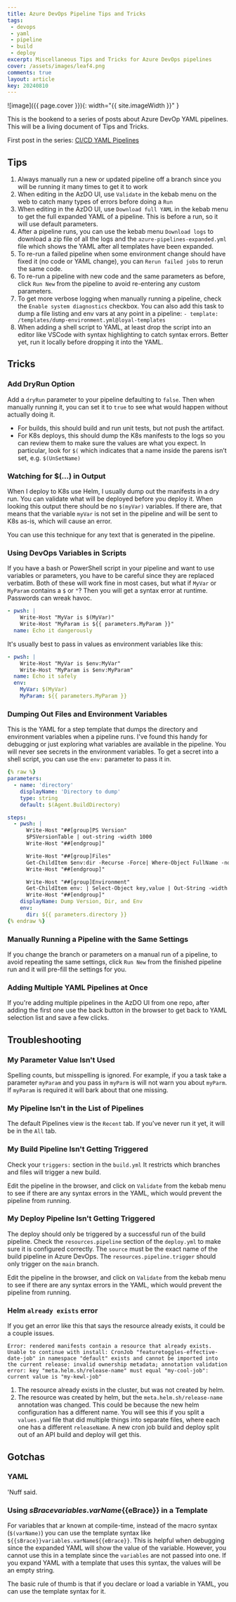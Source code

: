 ```yaml
---
title: Azure DevOps Pipeline Tips and Tricks
tags:
 - devops
 - yaml
 - pipeline
 - build
 - deploy
excerpt: Miscellaneous Tips and Tricks for Azure DevOps pipelines
cover: /assets/images/leaf4.png
comments: true
layout: article
key: 20240810
---
```


![image]({{ page.cover }}){: width="{{ site.imageWidth }}" }

This is the bookend to a series of posts about Azure DevOp YAML pipelines. This will be a living document of Tips and Tricks.

First post in the series: [CI/CD YAML Pipelines](/2024/08/10/typical-pipeline.html)

## Tips

1. Always manually run a new or updated pipeline off a branch since you will be running it many times to get it to work
1. When editing in the AzDO UI, use `Validate` in the kebab menu on the web to catch many types of errors before doing a `Run`
1. When editing in the AzDO UI, use `Download full YAML` in the kebab menu to get the full expanded YAML of a pipeline. This is before a run, so it will use default parameters.
1. After a pipeline runs, you can use the kebab menu `Download logs` to download a zip file of all the logs and the `​​azure-pipelines-expanded.yml` file which shows the YAML after all templates have been expanded.
1. To re-run a failed pipeline when some environment change should have fixed it (no code or YAML change), you can `Rerun failed jobs` to rerun the same code.
1. To re-run a pipeline with new code and the same parameters as before, click `Run New` from the pipeline to avoid re-entering any custom parameters.
1. To get more verbose logging when manually running a pipeline, check the `Enable system diagnostics` checkbox. You can also add this task to dump a file listing and env vars at any point in a pipeline: `- template: /templates/dump-environment.yml@loyal-templates`
1. When adding a shell script to YAML, at least drop the script into an editor like VSCode with syntax highlighting to catch syntax errors. Better yet, run it locally before dropping it into the YAML.

## Tricks

### Add DryRun Option

Add a `dryRun` parameter to your pipeline defaulting to `false`. Then when manually running it, you can set it to `true` to see what would happen without actually doing it.

- For builds, this should build and run unit tests, but not push the artifact.
- For K8s deploys, this should dump the K8s manifests to the logs so you can review them to make sure the values are what you expect. In particular, look for `$(` which indicates that a name inside the parens isn’t set, e.g. `$(UnSetName)`

<!--
### Run a Step Only on Failure, or Always

condition -->

### Watching for $(...) in Output

When I deploy to K8s use Helm, I usually dump out the manifests in a dry run. You can validate what will be deployed before you deploy it. When looking this output there should be no `$(myVar)` variables. If there are, that means that the variable `myVar` is not set in the pipeline and will be sent to K8s as-is, which will cause an error.

You can use this technique for any text that is generated in the pipeline.

### Using DevOps Variables in Scripts

If you have a bash or PowerShell script in your pipeline and want to use variables or parameters, you have to be careful since they are replaced verbatim. Both of these will work fine in most cases, but what if `MyVar` or `MyParam` contains a `$` or `"`? Then you will get a syntax error at runtime. Passwords can wreak havoc.

```yaml
- pwsh: |
    Write-Host "MyVar is $(MyVar)"
    Write-Host "MyParam is ${{ parameters.MyParam }}"
  name: Echo it dangerously
```

It's usually best to pass in values as environment variables like this:

```yaml
- pwsh: |
    Write-Host "MyVar is $env:MyVar"
    Write-Host "MyParam is $env:MyParam"
  name: Echo it safely
  env:
    MyVar: $(MyVar)
    MyParam: ${{ parameters.MyParam }}
```

### Dumping Out Files and Environment Variables

This is the YAML for a step template that dumps the directory and environment variables when a pipeline runs. I've found this handy for debugging or just exploring what variables are available in the pipeline. You will never see secrets in the environment variables. To get a secret into a shell script, you can use the `env:` parameter to pass it in.

```yaml
{% raw %}
parameters:
  - name: 'directory'
    displayName: 'Directory to dump'
    type: string
    default: $(Agent.BuildDirectory)

steps:
  - pwsh: |
      Write-Host "##[group]PS Version"
      $PSVersionTable | out-string -width 1000
      Write-Host "##[endgroup]"

      Write-Host "##[group]Files"
      Get-ChildItem $env:dir -Recurse -Force| Where-Object FullName -notlike '*/.git*' | Select-Object FullName | Sort-Object | Out-String -width 1000
      Write-Host "##[endgroup]"

      Write-Host "##[group]Environment"
      Get-ChildItem env: | Select-Object key,value | Out-String -width 1000 | Sort-Object
      Write-Host "##[endgroup]"
    displayName: Dump Version, Dir, and Env
    env:
      dir: ${{ parameters.directory }}
{% endraw %}
```

### Manually Running a Pipeline with the Same Settings

If you change the branch or parameters on a manual run of a pipeline, to avoid repeating the same settings, click `Run New` from the finished pipeline run and it will pre-fill the settings for you.

### Adding Multiple YAML Pipelines at Once

If you're adding multiple pipelines in the AzDO UI from one repo, after adding the first one use the back button in the browser to get back to YAML selection list and save a few clicks.

## Troubleshooting

### My Parameter Value Isn't Used

Spelling counts, but misspelling is ignored. For example, if you a task take a parameter `myParam` and you pass in `myParm` is will not warn you about `myParm`. If `myParam` is required it will bark about that one missing.

### My Pipeline Isn't in the List of Pipelines

The default Pipelines view is the `Recent` tab. If you've never run it yet, it will be in the `All` tab.

### My Build Pipeline Isn't Getting Triggered

Check your `triggers:` section in the `build.yml` It restricts which branches and files will trigger a new build.

Edit the pipeline in the browser, and click on `Validate` from the kebab menu to see if there are any syntax errors in the YAML, which would prevent the pipeline from running.

### My Deploy Pipeline Isn't Getting Triggered

The deploy should only be triggered by a successful run of the build pipeline. Check the `resources.pipeline` section of the `deploy.yml` to make sure it is configured correctly. The `source` must be the exact name of the build pipeline in Azure DevOps. The `resources.pipeline.trigger` should only trigger on the `main` branch.

Edit the pipeline in the browser, and click on `Validate` from the kebab menu to see if there are any syntax errors in the YAML, which would prevent the pipeline from running.

### Helm `already exists` error

If you get an error like this that says the resource already exists, it could be a couple issues.

```text
Error: rendered manifests contain a resource that already exists. Unable to continue with install: CronJob "featuretoggles-effective-date-job" in namespace "default" exists and cannot be imported into the current release: invalid ownership metadata; annotation validation error: key "meta.helm.sh/release-name" must equal "my-cool-job": current value is "my-kewl-job"
```

1. The resource already exists in the cluster, but was not created by helm.
2. The resource was created by helm, but the `meta.helm.sh/release-name` annotation was changed. This could be because the new helm configuration has a different name. You will see this if you split a `values.yam`l file that did multiple things into separate files, where each one has a different `releaseName`. A new cron job build and deploy split out of an API build and deploy will get this.

## Gotchas

### YAML

'Nuff said.

### Using ${{sBrace}}variables.varName${{eBrace}} in a Template

For variables that ar known at compile-time, instead of the macro syntax (`$(varName)`) you can use the template syntax like `${{sBrace}}variables.varName${{eBrace}}`. This is helpful when debugging since the expanded YAML will show the value of the variable. However, you cannot use this in a template since the `variables` are not passed into one. If you expand YAML with a template that uses this syntax, the values will be an empty string.

The basic rule of thumb is that if you declare or load a variable in YAML, you can use the template syntax for it.

